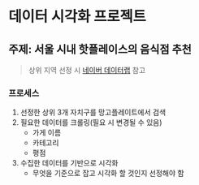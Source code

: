 # 데이터 시각화 프로젝트

## 주제: 서울 시내 핫플레이스의 음식점 추천
> 상위 지역 선정 시 [네이버 데이터랩](https://datalab.naver.com/local/card_result.naver) 참고

### 프로세스

1. 선정한 상위 3개 자치구를 망고플레이트에서 검색
2. 필요한 데이터를 크롤링(필요 시 변경될 수 있음)
   - 가게 이름
   - 카테고리
   - 평점
3. 수집한 데이터를 기반으로 시각화
   - 무엇을 기준으로 잡고 시각화 할 것인지 선정해야 함

